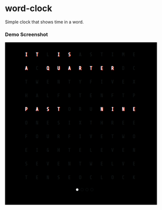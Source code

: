 # word-clock
Simple clock that shows time in a word.

### Demo Screenshot
![demo image](screenshots/demo.png)
